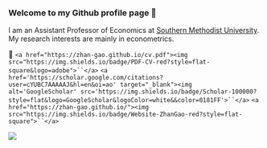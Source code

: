 ### Welcome to my Github profile page 👋

I am an Assistant Professor of Economics at [Southern Methodist University](https://www.smu.edu/dedman/academics/departments/economics). My research interests are mainly in econometrics.

🔭 `<a href="https://zhan-gao.github.io/cv.pdf"><img src="https://img.shields.io/badge/PDF-CV-red?style=flat-square&logo=adobe">``</a>`
`<a href='https://scholar.google.com/citations?user=cYUBC7AAAAAJ&hl=en&oi=ao' target="_blank"><img alt='GoogleScholar' src='https://img.shields.io/badge/Scholar-100000?style=flat&logo=GoogleScholar&logoColor=white&&color=0181FF'>``</a>`
`<a href="https://zhan-gao.github.io/"><img src="https://img.shields.io/badge/Website-ZhanGao-red?style=flat-square">``</a>`

![](https://github-stats-alpha.vercel.app/api?username=zhan-gao&cc=22272e&tc=37BCF6&ic=fff&bc=0000)
